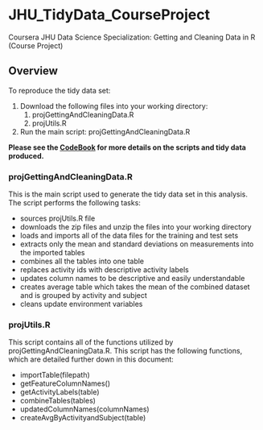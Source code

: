 # JHU_TidyData_CourseProject
Coursera JHU Data Science Specialization: Getting and Cleaning Data in R (Course Project)

## Overview
To reproduce the tidy data set:
1. Download the following files into your working directory:
    1. projGettingAndCleaningData.R
    1. projUtils.R
2. Run the main script: projGettingAndCleaningData.R

**Please see the [CodeBook](CodeBook.md) for more details on the scripts and tidy data produced.**

### projGettingAndCleaningData.R
This is the main script used to generate the tidy data set in this analysis. The script performs the following tasks:
+ sources projUtils.R file
+ downloads the zip files and unzip the files into your working directory
+ loads and imports all of the data files for the training and test sets
+ extracts only the mean and standard deviations on measurements into the imported tables
+ combines all the tables into one table
+ replaces activity ids with descriptive activity labels
+ updates column names to be descriptive and easily understandable
+ creates average table which takes the mean of the combined dataset and is grouped by activity and subject
+ cleans update environment variables

### projUtils.R
This script contains all of the functions utilized by projGettingAndCleaningData.R. This script has the following functions, which are detailed further down in this document:
+ importTable(filepath)
+ getFeatureColumnNames()
+ getActivityLabels(table)
+ combineTables(tables)
+ updatedColumnNames(columnNames)
+ createAvgByActivityandSubject(table)
